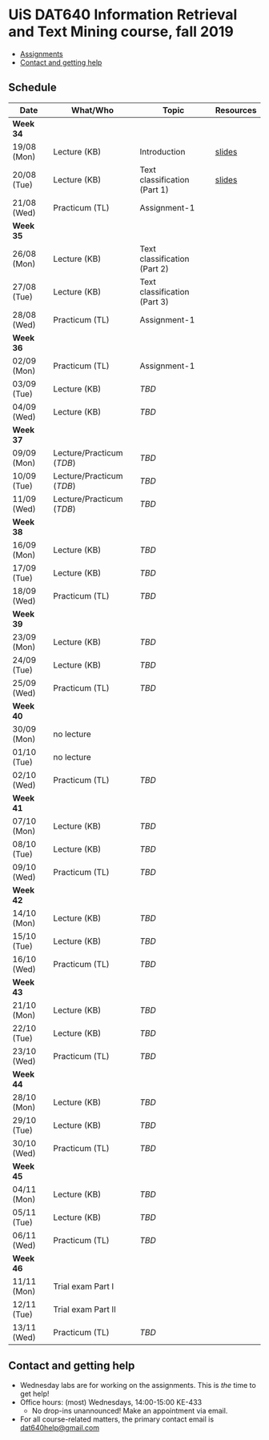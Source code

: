 # UiS DAT640 Information Retrieval and Text Mining course, fall 2019

  * [Assignments](assignments/)
  * [Contact and getting help](#contact-and-getting-help)

## Schedule

| Date | What/Who | Topic | Resources |
| -- | -- | -- | -- |
| **Week 34** ||||
| 19/08 (Mon) | Lecture (KB) | Introduction | [slides](https://speakerdeck.com/kbalog/information-retrieval-and-text-mining-introduction) |
| 20/08 (Tue) | Lecture (KB) | Text classification (Part 1) | [slides](https://speakerdeck.com/kbalog/information-retrieval-and-text-mining-text-classification-part-i) |
| 21/08 (Wed) | Practicum (TL) | Assignment-1 |  |
| **Week 35** ||||
| 26/08 (Mon) | Lecture (KB) | Text classification (Part 2) |  |
| 27/08 (Tue) | Lecture (KB) | Text classification (Part 3) |  |
| 28/08 (Wed) | Practicum (TL) | Assignment-1 | |
| **Week 36** ||||
| 02/09 (Mon) | Practicum (TL) | Assignment-1 | |
| 03/09 (Tue) | Lecture (KB) | *TBD* | |
| 04/09 (Wed) | Lecture (KB) | *TBD* | |
| **Week 37** ||||
| 09/09 (Mon) | Lecture/Practicum (*TDB*) | *TBD* | |
| 10/09 (Tue) | Lecture/Practicum (*TDB*) | *TBD* | |
| 11/09 (Wed) | Lecture/Practicum (*TDB*) | *TBD* | |
| **Week 38** ||||
| 16/09 (Mon) | Lecture (KB) | *TBD* | |
| 17/09 (Tue) | Lecture (KB) | *TBD* | |
| 18/09 (Wed) | Practicum (TL) | *TBD* | |
| **Week 39** ||||
| 23/09 (Mon) | Lecture (KB) | *TBD* | |
| 24/09 (Tue) | Lecture (KB) | *TBD* | |
| 25/09 (Wed) | Practicum (TL) | *TBD* | |
| **Week 40** ||||
| 30/09 (Mon) | no lecture | | |
| 01/10 (Tue) | no lecture | | |
| 02/10 (Wed) | Practicum (TL) | *TBD* | |
| **Week 41** ||||
| 07/10 (Mon) | Lecture (KB) | *TBD* | |
| 08/10 (Tue) | Lecture (KB) | *TBD* | |
| 09/10 (Wed) | Practicum (TL) | *TBD* | |
| **Week 42** ||||
| 14/10 (Mon) | Lecture (KB) | *TBD* | |
| 15/10 (Tue) | Lecture (KB) | *TBD* | |
| 16/10 (Wed) | Practicum (TL) | *TBD* | |
| **Week 43** ||||
| 21/10 (Mon) | Lecture (KB) | *TBD* | |
| 22/10 (Tue) | Lecture (KB) | *TBD* | |
| 23/10 (Wed) | Practicum (TL) | *TBD* | |
| **Week 44** ||||
| 28/10 (Mon) | Lecture (KB) | *TBD* | |
| 29/10 (Tue) | Lecture (KB) | *TBD* | |
| 30/10 (Wed) | Practicum (TL) | *TBD* | |
| **Week 45** ||||
| 04/11 (Mon) | Lecture (KB) | *TBD* | |
| 05/11 (Tue) | Lecture (KB) | *TBD* | |
| 06/11 (Wed) | Practicum (TL) | *TBD* | |
| **Week 46** ||||
| 11/11 (Mon) | Trial exam Part I | | |
| 12/11 (Tue) | Trial exam Part II | | |
| 13/11 (Wed) | Practicum (TL) | *TBD* | |

## Contact and getting help

  * Wednesday labs are for working on the assignments. This is *the* time to get help!
  * Office hours: (most) Wednesdays, 14:00-15:00 KE-433
	  - No drop-ins unannounced! Make an appointment via email.
  * For all course-related matters, the primary contact email is dat640help@gmail.com
